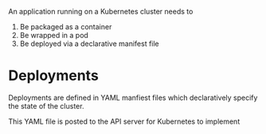 An application running on a Kubernetes cluster needs to

1. Be packaged as a container
2. Be wrapped in a pod
3. Be deployed via a declarative manifest file

# Deployments

Deployments are defined in YAML manfiest files which declaratively specify the state of the cluster.

This YAML file is posted to the API server for Kubernetes to implement